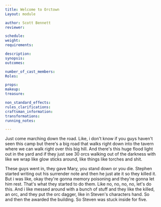 ```yaml
---
title: Welcome to Orctown
Layout: module

author: Scott Bennett 
reviewer: 

schedule:
weight: 
requirements: 

description:
synopsis:   
outcomes: 

number_of_cast_members: 
Roles: 

props: 
makeup: 
treasure: 

non_standard_effects: 
rules_clarifications: 
craftsman_information: 
transformations: 
running_notes: 

---
```


Just come marching down the road. Like, i don't know if you guys haven't seen this camp but there's a big road that walks right down into the tavern where we can walk right over this big hill. And there's this huge flood light out in the yard and if they just see 30 orcs walking out of the darkness with like we wrap like glow sticks around, like things like torches and shit. 

These guys went in, they gave Mary, you stand down or you die. Stephen started writing out his surrender note and then he just ate it so they killed it. But i was like, okay they're gonna memory poisoning and they're gonna let him rest. That's what they started to do them. Like no, no, no, no, let's do this. And i like messed around with a bunch of stuff and they like the killed, an orc, and they put the orc dagger, like in Steven's characters hand. So and then the awarded the building. So Steven was stuck inside for five.
